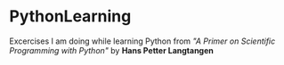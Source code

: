 # PythonLearning
Excercises I am doing while learning Python from _"A Primer on Scientific Programming with Python"_ by __Hans Petter Langtangen__
